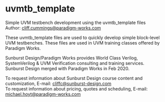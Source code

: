 # uvmtb_template
Simple UVM testbench development using the uvmtb_template files<br>
Author: cliff.cummings@paradigm-works.com

These uvmtb_template files are used to quickly develop simple block-level UVM testbenches. These files are used in UVM training classes offered by Paradigm Works.

 Sunburst Design/Paradigm Works provides World Class Verilog, SystemVerilog & UVM Verification consulting and training services. Sunburst Design merged with Paradigm Works in Feb 2020.

 To request information about Sunburst Design course content and customization, E-mail: cliffc@sunburst-design.com<br>
 To request information about pricing, quotes and scheduling, E-mail: michael.hoyt@paradigm-works.com
